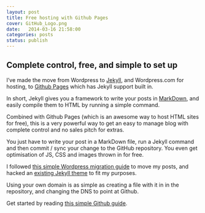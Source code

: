 ```yaml
---
layout: post
title: Free hosting with Github Pages
cover: GitHub_Logo.png
date:   2014-03-16 21:58:00
categories: posts
status: publish
---
```


## Complete control, free, and simple to set up

I’ve made the move from Wordpress to [Jekyll](http://jekyllrb.com/), and Wordpress.com for hosting, to [Github Pages](http://pages.github.com/) which has Jekyll support built in.

In short, Jekyll gives you a framework to write your posts in [MarkDown](http://daringfireball.net/projects/markdown/), and easily compile them to HTML by running a simple command.

Combined with Github Pages (which is an awesome way to host HTML sites for free), this is a very powerful way to get an easy to manage blog with complete control and no sales pitch for extras.

You just have to write your post in a MarkDown file, run a Jekyll command and then commit / sync your change to the GitHub repository. You even get optimisation of JS, CSS and images thrown in for free.

I followed [this simple Wordpress migration guide](http://hadihariri.com/2013/12/24/migrating-from-wordpress-to-jekyll/) to move my posts, and hacked an [existing Jekyll theme](http://the-development.github.io/flex/) to fit my purposes.

Using your own domain is as simple as creating a file with it in in the repository, and changing the DNS to point at Github.

Get started by reading [this simple Github guide](http://pages.github.com/).
